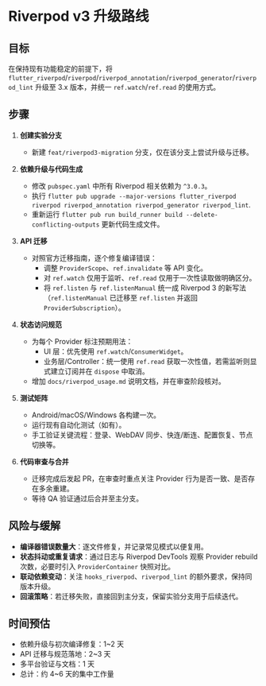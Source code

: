 # Riverpod v3 升级路线

## 目标
在保持现有功能稳定的前提下，将 `flutter_riverpod`/`riverpod`/`riverpod_annotation`/`riverpod_generator`/`riverpod_lint` 升级至 3.x 版本，并统一 `ref.watch`/`ref.read` 的使用方式。

## 步骤
1. **创建实验分支**  
   - 新建 `feat/riverpod3-migration` 分支，仅在该分支上尝试升级与迁移。

2. **依赖升级与代码生成**  
   - 修改 `pubspec.yaml` 中所有 Riverpod 相关依赖为 `^3.0.3`。  
   - 执行 `flutter pub upgrade --major-versions flutter_riverpod riverpod riverpod_annotation riverpod_generator riverpod_lint`.
   - 重新运行 `flutter pub run build_runner build --delete-conflicting-outputs` 更新代码生成文件。

3. **API 迁移**  
   - 对照官方迁移指南，逐个修复编译错误：  
     - 调整 `ProviderScope`、`ref.invalidate` 等 API 变化。  
     - 对 `ref.watch` 仅用于监听、`ref.read` 仅用于一次性读取做明确区分。  
     - 将 `ref.listen` 与 `ref.listenManual` 统一成 Riverpod 3 的新写法（`ref.listenManual` 已迁移至 `ref.listen` 并返回 `ProviderSubscription`）。

4. **状态访问规范**  
   - 为每个 Provider 标注预期用法：  
     - UI 层：优先使用 `ref.watch`/`ConsumerWidget`。  
     - 业务层/Controller：统一使用 `ref.read` 获取一次性值，若需监听则显式建立订阅并在 `dispose` 中取消。  
   - 增加 `docs/riverpod_usage.md` 说明文档，并在审查阶段核对。

5. **测试矩阵**  
   - Android/macOS/Windows 各构建一次。  
   - 运行现有自动化测试（如有）。  
   - 手工验证关键流程：登录、WebDAV 同步、快连/断连、配置恢复、节点切换等。

6. **代码审查与合并**  
   - 迁移完成后发起 PR，在审查时重点关注 Provider 行为是否一致、是否存在多余重建。  
   - 等待 QA 验证通过后合并至主分支。

## 风险与缓解
- **编译器错误数量大**：逐文件修复，并记录常见模式以便复用。  
- **状态抖动或重复请求**：通过日志与 Riverpod DevTools 观察 Provider rebuild 次数，必要时引入 `ProviderContainer` 快照对比。  
- **联动依赖变动**：关注 `hooks_riverpod`、`riverpod_lint` 的额外要求，保持同版本升级。  
- **回滚策略**：若迁移失败，直接回到主分支，保留实验分支用于后续迭代。

## 时间预估
- 依赖升级与初次编译修复：1~2 天  
- API 迁移与规范落地：2~3 天  
- 多平台验证与文档：1 天  
- 总计：约 4~6 天的集中工作量

